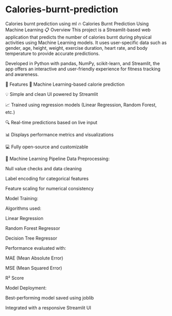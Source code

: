 # Calories-burnt-prediction
Calories burnt prediction using ml
🔥 Calories Burnt Prediction Using Machine Learning
📋 Overview
This project is a Streamlit-based web application that predicts the number of calories burnt during physical activities using Machine Learning models. It uses user-specific data such as gender, age, height, weight, exercise duration, heart rate, and body temperature to provide accurate predictions.

Developed in Python with pandas, NumPy, scikit-learn, and Streamlit, the app offers an interactive and user-friendly experience for fitness tracking and awareness.

🚀 Features
🧠 Machine Learning-based calorie prediction

💡 Simple and clean UI powered by Streamlit

📈 Trained using regression models (Linear Regression, Random Forest, etc.)

🔍 Real-time predictions based on live input

📊 Displays performance metrics and visualizations

💻 Fully open-source and customizable

🧠 Machine Learning Pipeline
Data Preprocessing:

Null value checks and data cleaning

Label encoding for categorical features

Feature scaling for numerical consistency

Model Training:

Algorithms used:

Linear Regression

Random Forest Regressor

Decision Tree Regressor

Performance evaluated with:

MAE (Mean Absolute Error)

MSE (Mean Squared Error)

R² Score

Model Deployment:

Best-performing model saved using joblib

Integrated with a responsive Streamlit UI
